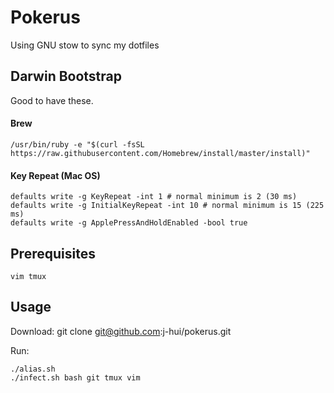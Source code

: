 # Pokerus

Using GNU stow to sync my dotfiles

## Darwin Bootstrap

Good to have these.

#### Brew

	/usr/bin/ruby -e "$(curl -fsSL https://raw.githubusercontent.com/Homebrew/install/master/install)"

#### Key Repeat (Mac OS)

	defaults write -g KeyRepeat -int 1 # normal minimum is 2 (30 ms)
	defaults write -g InitialKeyRepeat -int 10 # normal minimum is 15 (225 ms)
	defaults write -g ApplePressAndHoldEnabled -bool true

## Prerequisites

	vim tmux

## Usage

Download:
	git clone git@github.com:j-hui/pokerus.git

Run:

	./alias.sh
	./infect.sh bash git tmux vim
